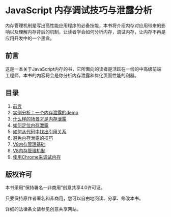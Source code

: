 # JavaScript 内存调试技巧与泄露分析

内存管理机制是写出高性能应用程序的必备技能，本书将介绍内存对应用带来的影响以及理解内存背后的机制，让读者学会如何分析内存，调试内存，让内存不再是应用开发中的一个黑盒。

## 前言
这是一本关于JavaScript内存的书，它所面向的读者是活跃在一线的中高级前端工程师。本书的内容将会是你分析内存泄露和优化页面性能的利器。


## 目录
 
1. [前言](./docs/getting%20started.md)
2. [实例分析：一个内存泄露的demo](./docs/demo%20analyse.md)
3. [什么样的场景才是内存泄露](./docs/typical%20scene%20of%20leaks.md)
4. [如何定位内存泄露](./docs/how%20to%20identify%20leaks.md)
5. [如何从代码中找出引用关系](./docs/find%20references%20from%20code.md)
6. [避免内存泄露的技巧](./docs/how%20to%20prevent%20leaks.md)
7. [V8内存管理基础](./docs/the%20value%20type%20in%20V8.md)
8. [V8内存管理机制](./docs/the%20mechanism%20of%20memory%20management%20in%20V8.md)
9. [使用Chrome来调试内存](./docs/how%20to%20debug%20memory%20with%20Chrome%20Devtools.md)

## 版权许可
本书采用“保持署名—非商用”创意共享4.0许可证。

只要保持原作者署名和非商用，您可以自由地阅读、分享、修改本书。

详细的法律条文请参见创意共享网站。